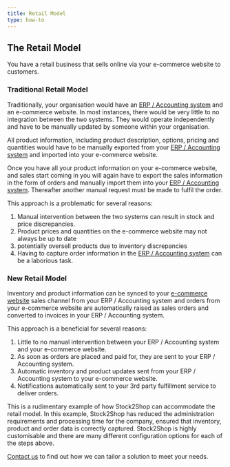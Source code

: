 ```yaml
---
title: Retail Model
type: how-to
---
```


## The Retail Model 
You have a retail business that sells online via your e-commerce website to customers.

### Traditional Retail Model 
Traditionally, your organisation would have an [ERP / Accounting system](/integrations) and an e-commerce website.
In most instances, there would be very little to no integration between the two systems. 
They would operate independently and have to be manually updated by someone within your organisation.

All product information, including product description, options, pricing and quantities 
would have to be manually exported from your [ERP / Accounting system](/integrations) and imported into your e-commerce website.

Once you have all your product information on your e-commerce website, and sales start coming in
you will again have to export the sales information in the form of orders and manually import them
into your [ERP / Accounting system](/integrations). Thereafter another manual request must be made to fulfil the order.

This approach is a problematic for several reasons:

1. Manual intervention between the two systems can result in stock and price discrepancies.
2. Product prices and quantities on the e-commerce website may not always be up to date
3. potentially oversell products due to inventory discrepancies
4. Having to capture order information in the [ERP / Accounting system](/integrations) can be a laborious task.

### New Retail Model
Inventory and product information can be synced to your [e-commerce website](/integrations) sales channel 
from your ERP / Accounting system and orders from your e-commerce website are automatically raised as sales orders
and converted to invoices in your ERP / Accounting system. 

This approach is a beneficial for several reasons:
1. Little to no manual intervention between your ERP / Accounting system and your e-commerce website.
2. As soon as orders are placed and paid for, they are sent to your ERP / Accounting system. 
3. Automatic inventory and product updates sent from your ERP / Accounting system to your e-commerce website.
4. Notifications automatically sent to your 3rd party fulfillment service to deliver orders.

This is a rudimentary example of how Stock2Shop can accommodate the retail model. 
In this example, Stock2Shop has reduced the administration requirements and processing time for the company, 
ensured that inventory, product and order data is correctly captured. 
Stock2Shop is highly customisable and there are many different configuration options for each of the steps above.

[Contact us](/contact-us/) to find out how we can tailor a solution to meet your needs.